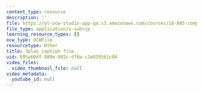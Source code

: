 ```yaml
---
content_type: resource
description: ''
file: https://ol-ocw-studio-app-qa.s3.amazonaws.com/courses/18-085-computational-science-and-engineering-i-fall-2008/095a60df889e982cdf0ac1e0295b1c04_gYME3EbIqV4.srt
file_type: application/x-subrip
learning_resource_types: []
ocw_type: OCWFile
resourcetype: Other
title: 3play caption file
uid: 095a60df-889e-982c-df0a-c1e0295b1c04
video_files:
  video_thumbnail_file: null
video_metadata:
  youtube_id: null
---
```

